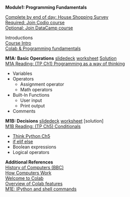 <b>Module1: Programming Fundamentals</b>  

[Complete by end of day: House Shopping Survey](https://forms.gle/QxfeNCZ5Dzr9hnyv5)  
[Required: Join Codio course](https://codio.com/p/signup?courseToken=lunar-robert)  
[Optional: Join DataCamp course](https://www.datacamp.com/groups/shared_links/fd0f98d3028d1d6d6768be44435ad0e8d0d50cfbb76b22539805e25ede3cb36e)  

Introductions  
[Course Intro](https://www.dropbox.com/scl/fi/1sif6b40p181liyilboaf/00-1-Intro-to-Python-Bootcamp.pptx?rlkey=f4rrn37gzmes8q3k090b1opyw&dl=1)  
[Colab & Programming fundamentals](https://colab.research.google.com/drive/1pVkmyO5o25ySDo1UjKOPco5vzXlpZLl-)  

<b>M1A: Basic Operations</b> [slidedeck](https://www.dropbox.com/scl/fi/ybh9556b8cnmd0a2mg2fy/M1A-Basic-Operations.pptx?rlkey=6xgzj39gwktdyujw4b3n9p7ma&dl=0) [worksheet](https://docs.google.com/document/d/1Hx9fHxG1vasVJG-TYQiyShAaOzE5IyRbfJQNMZIbnKU/edit?usp=sharing) [Solution](https://docs.google.com/document/d/1C6TgFaq1St1W9iy6oCggbU1h7XS8DBf1zbKDC_qjd_g/edit?tab=t.0)  
[M1A Reading: (TP Ch1) Programming as a way of thinking](https://colab.research.google.com/github/AllenDowney/ThinkPython/blob/v3/chapters/chap01.ipynb)  
- Variables
- Operators
  - Assignment operator
  - Math operators
- Built-In Functions
  - User input
  - Print output
- Comments  
 
<b>M1B: Decisions</b> [slidedeck](https://tinyurl.com/36xhdhe2) [worksheet](https://docs.google.com/document/d/1ekhwZfbuc0faKWq754BS753Zjgo4XBcSyIpXqpsDLvU/edit?usp=sharing) [solution]  
[M1B Reading: (TP Ch5) Conditionals](https://www.dropbox.com/scl/fi/459lr8yw6sv5qec90wq2n/M2-Conditionals.pptx?rlkey=9ag8jw6mkkkw79bxf6sm0t9j4&dl=0) 
- [Think Python Ch5](https://colab.research.google.com/drive/1aYYH6jlF6XSELZsbl9RVrkK7p15iLTqF)   
- [if elif else](https://books.trinket.io/pfe/03-conditional.html)
- Boolean expressions
- Logical operators

<b>Additional References</b>  
[History of Computers (BBC)](https://www.youtube.com/watch?v=6dME3wgaQpM&list=PL1331A4548513EA81)  
[How Computers Work](https://youtube.com/playlist?list=PLzdnOPI1iJNcsRwJhvksEo1tJqjIqWbN-&si=vFbHVlC_O4rsyYdn)  
[Welcome to Colab](https://colab.research.google.com/drive/https:/colab.research.google.com/drive/1LfDI7cDOmnbsYAfwqu9l4h3FQSG8dJrz)  
[Overview of Colab features](https://colab.research.google.com/notebooks/basic_features_overview.ipynb)  
[M1E: IPython and shell commands](https://colab.research.google.com/github/jakevdp/PythonDataScienceHandbook/blob/master/notebooks/01.05-IPython-And-Shell-Commands.ipynb#scrollTo=7eLVuNG2znHZ)  
